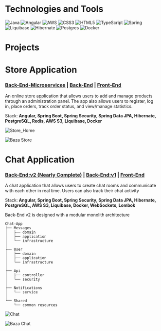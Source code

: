 # Technologies and Tools

![Java](https://img.shields.io/badge/java-%23ED8B00.svg?style=for-the-badge&logo=openjdk&logoColor=white) 
![Angular](https://img.shields.io/badge/angular-%23DD0031.svg?style=for-the-badge&logo=angular&logoColor=white) 
![AWS](https://img.shields.io/badge/AWS_S3-%23FF9900.svg?style=for-the-badge&logo=amazon-aws&logoColor=white) 
![CSS3](https://img.shields.io/badge/css3-%231572B6.svg?style=for-the-badge&logo=css3&logoColor=white) 
![HTML5](https://img.shields.io/badge/html5-%23E34F26.svg?style=for-the-badge&logo=html5&logoColor=white) 
![TypeScript](https://img.shields.io/badge/typescript-%23007ACC.svg?style=for-the-badge&logo=typescript&logoColor=white)
![Spring](https://img.shields.io/badge/spring-%236DB33F.svg?style=for-the-badge&logo=spring&logoColor=white) 
![Liquibase](https://img.shields.io/badge/liquibase-%230db7ed.svg?style=for-the-badge&logo=liquibase&logoColor=white)
![Hibernate](https://img.shields.io/badge/Hibernate-59666C?style=for-the-badge&logo=Hibernate&logoColor=white) 
![Postgres](https://img.shields.io/badge/postgres-%23316192.svg?style=for-the-badge&logo=postgresql&logoColor=white)
![Docker](https://img.shields.io/badge/docker-%230db7ed.svg?style=for-the-badge&logo=docker&logoColor=white)

# Projects
# Store Application
### [Back-End-Microservices](https://github.com/JakubDevv/Store-Microservices-BackEnd) | [Back-End](https://github.com/JakubDevv/Store-BackEnd) | [Front-End](https://github.com/JakubDevv/Store-FrontEnd)

An online store application that allows users to add and manage products through an administration panel. The app also allows users to register, log in, place orders, track order status, and view/manage statistics.

Stack: **Angular, Spring Boot, Spring Security, Spring Data JPA, Hibernate, PostgreSQL, Redis, AWS S3, Liquibase, Docker**

![Store_Home](https://github.com/user-attachments/assets/e581a995-6bb9-4204-a2bb-89e023739edc)

![Baza Store](https://github.com/user-attachments/assets/20b881f0-1b96-4791-9f9d-0a8a016bf95d)

# Chat Application
### [Back-End:v2 (Nearly Complete)](https://github.com/JakubDevv/Chat-Modular-Monolith-BackEnd)  | [Back-End:v1](https://github.com/JakubDevv/Chat-BackEnd)  | [Front-End](https://github.com/JakubDevv/Chat-FrontEnd)

A chat application that allows users to create chat rooms and communicate with each other in real time. Users can also track their chat activity

Stack: **Angular, Spring Boot, Spring Security, Spring Data JPA, Hibernate, PostgreSQL, AWS S3, Liquibase, Docker, WebSockets, Lombok**

Back-End v2 is designed with a modular monolith architecture

```
Chat-App                  
├── Messages              
│   ├── domain           
│   ├── application      
│   └── infrastructure   
│                        
├── User              
│   ├── domain           
│   ├── application      
│   └── infrastructure   
│   
├── Api              
│   ├── controller
│   └── security
│
├── Notifications              
│   └── service                  
│
└── Shared                      
    └── common resources  
```

![Chat](https://github.com/user-attachments/assets/864ec9e0-63ce-465f-bd8f-60d97264d28d)

![Baza Chat](https://github.com/user-attachments/assets/cb5c81aa-95a3-4145-9d79-1c97791d087c)
